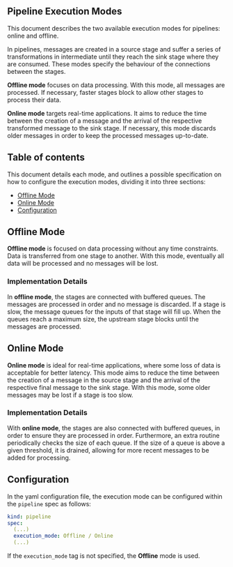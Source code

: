 ## Pipeline Execution Modes

This document describes the two available execution modes for pipelines: online and offline.

In pipelines, messages are created in a source stage and suffer a series of transformations in intermediate until they reach the sink stage where they are consumed.
These modes specify the behaviour of the connections between the stages.

**Offline mode** focuses on data processing. 
With this mode, all messages are processed.
If necessary, faster stages block to allow other stages to process their data.


**Online mode** targets real-time applications.
It aims to reduce the time between the creation of a message and the arrival of the respective transformed message to the sink stage.
If necessary, this mode discards older messages in order to keep the processed messages up-to-date.

## Table of contents

This document details each mode, and outlines a possible specification on how to configure the execution modes, dividing it into three sections:

* [Offline Mode](#offline-mode)
* [Online Mode](#online-mode)
* [Configuration](#configuration)

## Offline Mode

**Offline mode** is focused on data processing without any time constraints.
Data is transferred from one stage to another. 
With this mode, eventually all data will be processed and no messages will be lost.

### Implementation Details

In **offline mode**, the stages are connected with buffered queues. 
The messages are processed in order and no message is discarded.
If a stage is slow, the message queues for the inputs of that stage will fill up.
When the queues reach a maximum size, the upstream stage blocks until the messages are processed.


## Online Mode

**Online mode** is ideal for real-time applications, where some loss of data is acceptable for better latency.
This mode aims to reduce the time between the creation of a message in the source stage and the arrival of the respective final message to the sink stage.
With this mode, some older messages may be lost if a stage is too slow.

### Implementation Details

With **online mode**, the stages are also connected with buffered queues, in order to ensure they are processed in order.
Furthermore, an extra routine periodically checks the size of each queue.
If the size of a queue is above a given threshold, it is drained, allowing for more recent messages to be added for processing.

## Configuration

In the yaml configuration file, the execution mode can be configured within the `pipeline` spec as follows:
```yaml
kind: pipeline
spec:
  (...)
  execution_mode: Offline / Online
  (...)
```

If the `execution_mode` tag is not specified, the **Offline** mode is used.
